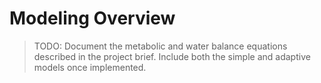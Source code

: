 # Modeling Overview

> TODO: Document the metabolic and water balance equations described in the
> project brief. Include both the simple and adaptive models once implemented.

